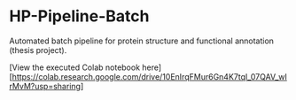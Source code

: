 # HP-Pipeline-Batch
Automated batch pipeline for protein structure and functional annotation (thesis project).

[View the executed Colab notebook here][https://colab.research.google.com/drive/10EnIrqFMur6Gn4K7tqI_07QAV_wIrMvM?usp=sharing]
